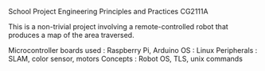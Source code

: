 School Project 
Engineering Principles and Practices CG2111A

This is a non-trivial project involving a remote-controlled robot that produces a map of the area traversed. 

Microcontroller boards used : Raspberry Pi, Arduino
OS : Linux
Peripherals : SLAM, color sensor, motors 
Concepts : Robot OS, TLS, unix commands
